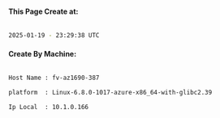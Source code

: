 
   
#### This Page Create at:

```bash

2025-01-19 - 23:29:38 UTC

```

#### Create By Machine:

```bash

Host Name : fv-az1690-387

platform  : Linux-6.8.0-1017-azure-x86_64-with-glibc2.39

Ip Local  : 10.1.0.166

```

